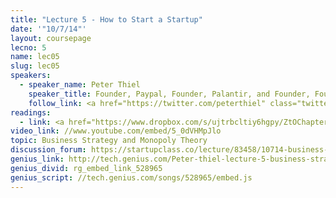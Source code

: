 ```yaml
---
title: "Lecture 5 - How to Start a Startup"
date: '"10/7/14"'
layout: coursepage
lecno: 5
name: lec05
slug: lec05
speakers:
  - speaker_name: Peter Thiel
    speaker_title: Founder, Paypal, Founder, Palantir, and Founder, Founders Fund
    follow_link: <a href="https://twitter.com/peterthiel" class="twitter-follow-button" data-show-count="false" data-show-screen-name="true">Follow @peterthiel</a>
readings:
  - link: <a href="https://www.dropbox.com/s/ujtrbcltiy6hgpy/ZtOChapters3-5.pdf?dl=0">Chapter 3-5 of Zero to One</a> by Peter Thiel
video_link: //www.youtube.com/embed/5_0dVHMpJlo
topic: Business Strategy and Monopoly Theory
discussion_forum: https://startupclass.co/lecture/83458/10714-business-strategy-and-monopoly-theorybrbpeter-thielb-ifounder-paypal--palantir-and-partner-founders-fundi-----
genius_link: http://tech.genius.com/Peter-thiel-lecture-5-business-strategy-and-monopoly-theory-annotated
genius_divid: rg_embed_link_528965
genius_script: //tech.genius.com/songs/528965/embed.js
---
```

